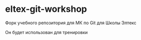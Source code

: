 # eltex-git-workshop
Форк учебного репозитория для МК по Git для Школы Элтекс

Он будет использован для тренировки

